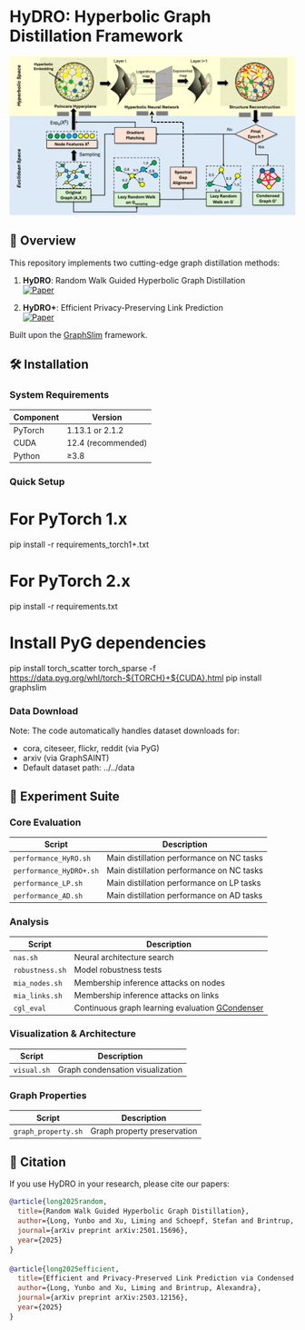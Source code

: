 # HyDRO: Hyperbolic Graph Distillation Framework
![HyDRO Workflow](images/HyDRO_flow.png)

## 📖 Overview

This repository implements two cutting-edge graph distillation methods:

1. **HyDRO**: Random Walk Guided Hyperbolic Graph Distillation  
   [![Paper](https://img.shields.io/badge/arXiv-2501.15696-b31b1b.svg)](https://arxiv.org/abs/2501.15696)

2. **HyDRO+**: Efficient Privacy-Preserving Link Prediction  
   [![Paper](https://img.shields.io/badge/arXiv-2503.12156-b31b1b.svg)](https://arxiv.org/html/2503.12156v1)

Built upon the [GraphSlim](https://github.com/Emory-Melody/GraphSlim/tree/main) framework.

## 🛠️ Installation

### System Requirements
| Component       | Version           |
|----------------|-------------------|
| PyTorch        | 1.13.1 or 2.1.2   |
| CUDA           | 12.4 (recommended)|
| Python         | ≥3.8              |

### Quick Setup

# For PyTorch 1.x
pip install -r requirements_torch1+.txt

# For PyTorch 2.x 
pip install -r requirements.txt

# Install PyG dependencies
pip install torch_scatter torch_sparse -f https://data.pyg.org/whl/torch-${TORCH}+${CUDA}.html
pip install graphslim


### Data Download

Note: The code automatically handles dataset downloads for:
- cora, citeseer, flickr, reddit (via PyG)
- arxiv (via GraphSAINT)
- Default dataset path: ../../data


## 🧪 Experiment Suite

### Core Evaluation
| Script                    | Description                          |
|---------------------------|--------------------------------------|
| `performance_HyRO.sh`     | Main distillation performance on NC tasks|
| `performance_HyDRO+.sh`  | Main distillation performance on NC tasks|
| `performance_LP.sh`  |Main distillation performance on LP tasks|
| `performance_AD.sh`  |Main distillation performance on AD tasks|

### Analysis
| Script             | Description                          |
|--------------------|--------------------------------------|
| `nas.sh`           | Neural architecture search           |
| `robustness.sh`    | Model robustness tests               |
| `mia_nodes.sh`          | Membership inference attacks on nodes |
| `mia_links.sh`          | Membership inference attacks on links |
| `cgl_eval`       | Continuous graph learning evaluation [GCondenser](https://github.com/superallen13/GCondenser) |


### Visualization & Architecture
| Script          | Description                          |
|-----------------|--------------------------------------|
| `visual.sh`    | Graph condensation visualization     |

### Graph Properties
| Script                | Description                          |
|-----------------------|--------------------------------------|
| `graph_property.sh`  | Graph property preservation          |




## 📜 Citation

If you use HyDRO in your research, please cite our papers:

```bibtex
@article{long2025random,
  title={Random Walk Guided Hyperbolic Graph Distillation},
  author={Long, Yunbo and Xu, Liming and Schoepf, Stefan and Brintrup, Alexandra},
  journal={arXiv preprint arXiv:2501.15696},
  year={2025}
}

@article{long2025efficient,
  title={Efficient and Privacy-Preserved Link Prediction via Condensed Graphs},
  author={Long, Yunbo and Xu, Liming and Brintrup, Alexandra},
  journal={arXiv preprint arXiv:2503.12156},
  year={2025}
}

